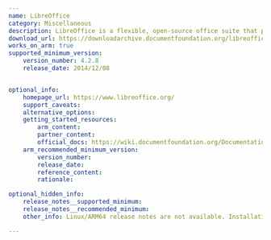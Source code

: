 ```yaml
---
name: LibreOffice
category: Miscellaneous
description: LibreOffice is a flexible, open-source office suite that provides tools for word processing, spreadsheets, presentations, and other document creation tasks, making it a multipurpose application.
download_url: https://downloadarchive.documentfoundation.org/libreoffice/old/
works_on_arm: true
supported_minimum_version:
    version_number: 4.2.8
    release_date: 2014/12/08


optional_info:
    homepage_url: https://www.libreoffice.org/
    support_caveats:
    alternative_options:
    getting_started_resources:
        arm_content:
        partner_content:
        official_docs: https://wiki.documentfoundation.org/Documentation/Install/Linux
    arm_recommended_minimum_version:
        version_number:
        release_date:
        reference_content:
        rationale:

optional_hidden_info:
    release_notes__supported_minimum:
    release_notes__recommended_minimum:
    other_info: Linux/ARM64 release notes are not available. Installation and Testing were done using "apt install LibreOffice*-dev" kindly refer [this](https://launchpad.net/ubuntu/+source/libreoffice). The minimum version of LibreOffice v4.2.8 corresponds to ubuntu:14.04 and v7.3.7 to ubuntu:22.04.

---
```

